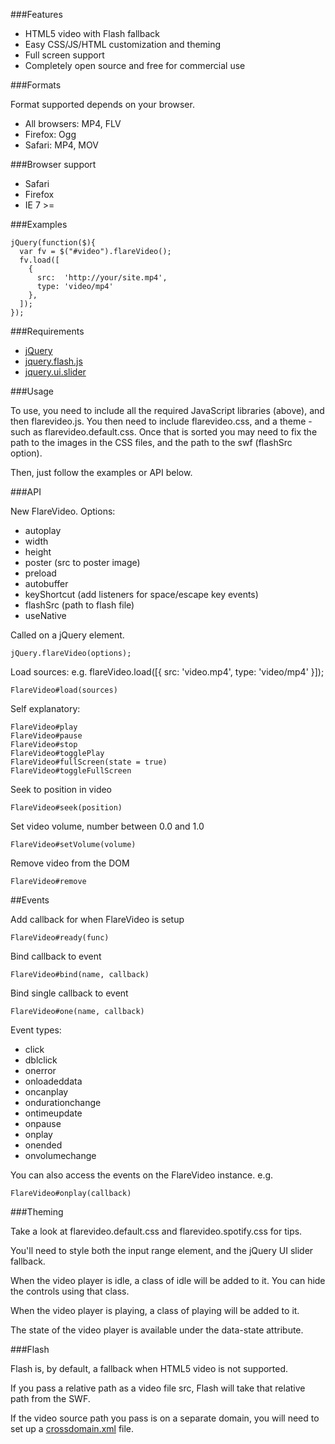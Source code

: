 
###Features

  * HTML5 video with Flash fallback
  * Easy CSS/JS/HTML customization and theming
  * Full screen support
  * Completely open source and free for commercial use

###Formats

Format supported depends on your browser. 

  - All browsers: MP4, FLV
  - Firefox: Ogg
  - Safari: MP4, MOV

###Browser support

  * Safari
  * Firefox
  * IE 7 >=

###Examples

    jQuery(function($){
      var fv = $("#video").flareVideo();
      fv.load([
        {
          src:  'http://your/site.mp4',
          type: 'video/mp4'
        },
      ]);
    });
    
###Requirements

* [jQuery](http://jquery.com)
* [jquery.flash.js](http://jquery.lukelutman.com/plugins/flash)
* [jquery.ui.slider](http://jqueryui.com)

###Usage

To use, you need to include all the required JavaScript libraries (above), and then flarevideo.js. 
You then need to include flarevideo.css, and a theme - such as flarevideo.default.css.
Once that is sorted you may need to fix the path to the images in the CSS files, and the path to the swf (flashSrc option).

Then, just follow the examples or API below.

###API

New FlareVideo. Options:

 * autoplay
 * width
 * height
 * poster      (src to poster image)
 * preload
 * autobuffer
 * keyShortcut (add listeners for space/escape key events)
 * flashSrc    (path to flash file)
 * useNative
 
Called on a jQuery element.

    jQuery.flareVideo(options);

Load sources:
e.g.
 flareVideo.load([{
  src: 'video.mp4',
  type: 'video/mp4'
 }]);

    FlareVideo#load(sources)

Self explanatory:

    FlareVideo#play
    FlareVideo#pause
    FlareVideo#stop
    FlareVideo#togglePlay
    FlareVideo#fullScreen(state = true)
    FlareVideo#toggleFullScreen

Seek to position in video
    
    FlareVideo#seek(position)

Set video volume, number between 0.0 and 1.0

    FlareVideo#setVolume(volume)

Remove video from the DOM
    
    FlareVideo#remove

##Events

Add callback for when FlareVideo is setup
    
    FlareVideo#ready(func)

Bind callback to event

    FlareVideo#bind(name, callback)

Bind single callback to event
    
    FlareVideo#one(name, callback)

Event types:

  * click
  * dblclick
  * onerror
  * onloadeddata
  * oncanplay
  * ondurationchange
  * ontimeupdate
  * onpause
  * onplay
  * onended
  * onvolumechange
  
You can also access the events on the FlareVideo instance. e.g.
  
    FlareVideo#onplay(callback)
    
###Theming

Take a look at flarevideo.default.css and flarevideo.spotify.css for tips.

You'll need to style both the input range element, and the jQuery UI slider fallback.

When the video player is idle, a class of idle will be added to it. You can hide the controls using that class.

When the video player is playing, a class of playing will be added to it.

The state of the video player is available under the data-state attribute.

###Flash

Flash is, by default, a fallback when HTML5 video is not supported. 

If you pass a relative path as a video file src, Flash will take that relative path from the SWF.

If the video source path you pass is on a separate domain, you will need to set up a [crossdomain.xml](http://www.adobe.com/devnet/articles/crossdomain_policy_file_spec.html) file.